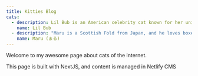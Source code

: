```yaml
---
title: Kitties Blog
cats:
  - description: Lil Bub is an American celebrity cat known for her unique appearance.
    name: Lil Bub
  - description: "Maru is a Scottish Fold from Japan, and he loves boxes."
    name: Maru (まる)
---
```


Welcome to my awesome page about cats of the internet.

This page is built with NextJS, and content is managed in Netlify CMS
